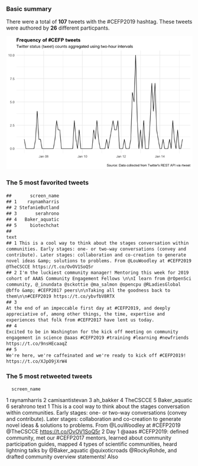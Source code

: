 ### Basic summary

There were a total of **107** tweets with the \#CEFP2019 hashtag. These
tweets were authored by **26** different particpants.

![](rtweets_CEFP2019_figs/tweet_timeline-1.png)

### The 5 most favorited tweets

    ##       screen_name
    ## 1    raynamharris
    ## 2 StefanieButland
    ## 3       serahrono
    ## 4   Baker_aquatic
    ## 5     biotechchat
    ##                                                                                                                                                                                                                                                                                                                  text
    ## 1 This is a cool way to think about the stages conversation within communities. Early stages: one- or two-way conversations (convey and contribute). Later stages: collaboration and co-creation to generate novel ideas &amp; solutions to problems. From @LouWoodley at #CEFP2019 @TheCSCCE https://t.co/OvOV1SoQ5r
    ## 2 I'm the luckiest community manager! Mentoring this week for 2019 cohort of AAAS Community Engagement Fellows \n\nI learn from @rOpenSci community, @_inundata @sckottie @ma_salmon @opencpu @RLadiesGlobal @bffo &amp; #CEFP2017 peers\n\nTaking all the goodness back to them\n\n#CEFP2019 https://t.co/ybvfbV8RTX
    ## 3                                                                                                                                At the end of an impeccable first day at #CEFP2019, and deeply appreciative of, among other things, the time, expertise and experiences that folk from #CEFP2017 have lent us today.
    ## 4                                                                                                                                                     Excited to be in Washington for the kick off meeting on community engagement in science @aaas #CEFP2019 #training #learning #newfriends https://t.co/9nsHEcaaqZ
    ## 5                                                                                                                                                                                                                        We're here, we're caffeinated and we're ready to kick off #CEFP2019! https://t.co/XJpO9jXrW4

### The 5 most retweeted tweets

      screen_name

1 raynamharris 2 camisantistevan 3 ah\_bakker 4 TheCSCCE 5
Baker\_aquatic 6 serahrono text 1 This is a cool way to think about the
stages conversation within communities. Early stages: one- or two-way
conversations (convey and contribute). Later stages: collaboration and
co-creation to generate novel ideas & solutions to problems. From
@LouWoodley at \#CEFP2019 @TheCSCCE <https://t.co/OvOV1SoQ5r> 2 Day 1
@aaas \#CEFP2019: defined community, met our \#CEFP2017 mentors, learned
about community participation guides, mapped 4 types of scientific
communities, heard lightning talks by @Baker\_aquatic @quixoticroads
@RockyRohde, and drafted community overview statements! Also
